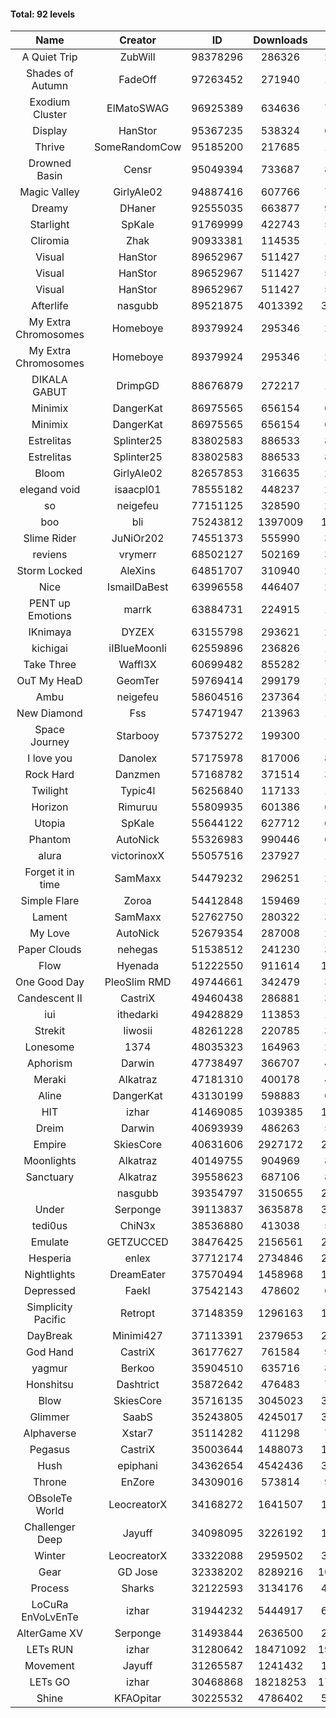 #### Total: 92 levels

| Name | Creator | ID | Downloads | Likes |
|:---:|:---:|:---:|:---:|:---:|
| A Quiet Trip | ZubWill | 98378296 | 286326 | 26567
| Shades of Autumn | FadeOff | 97263452 | 271940 | 16445
| Exodium Cluster | ElMatoSWAG | 96925389 | 634636 | 73867
| Display | HanStor | 95367235 | 538324 | 63191
| Thrive | SomeRandomCow | 95185200 | 217685 | 14887
| Drowned Basin | Censr | 95049394 | 733687 | 80734
| Magic Valley | GirlyAle02 | 94887416 | 607766 | 79933
| Dreamy | DHaner | 92555035 | 663877 | 91095
| Starlight | SpKale | 91769999 | 422743 | 53795
| Cliromia | Zhak | 90933381 | 114535 | 10548
| Visual | HanStor | 89652967 | 511427 | 55583
| Visual | HanStor | 89652967 | 511427 | 55583
| Visual | HanStor | 89652967 | 511427 | 55583
| Afterlife | nasgubb | 89521875 | 4013392 | 327077
| My Extra Chromosomes | Homeboye | 89379924 | 295346 | 21675
| My Extra Chromosomes | Homeboye | 89379924 | 295346 | 21675
| DIKALA GABUT | DrimpGD | 88676879 | 272217 | 17530
| Minimix | DangerKat | 86975565 | 656154 | 61269
| Minimix | DangerKat | 86975565 | 656154 | 61269
| Estrelitas | Splinter25 | 83802583 | 886533 | 83423
| Estrelitas | Splinter25 | 83802583 | 886533 | 83423
| Bloom | GirlyAle02 | 82657853 | 316635 | 28897
| elegand void | isaacpl01 | 78555182 | 448237 | 28212
| so | neigefeu | 77151125 | 328590 | 28455
| boo | bli | 75243812 | 1397009 | 115090
| Slime Rider | JuNiOr202 | 74551373 | 555990 | 31342
| reviens | vrymerr | 68502127 | 502169 | 30640
| Storm Locked | AleXins | 64851707 | 310940 | 24033
| Nice | IsmailDaBest | 63996558 | 446407 | 25595
| PENT up Emotions | marrk | 63884731 | 224915 | 14836
| IKnimaya | DYZEX | 63155798 | 293621 | 20308
| kichigai | iIBlueMoonIi | 62559896 | 236826 | 10445
| Take Three | Waffl3X | 60699482 | 855282 | 74079
| OuT My HeaD | GeomTer | 59769414 | 299179 | 20655
| Ambu | neigefeu | 58604516 | 237364 | 21746
| New Diamond | Fss | 57471947 | 213963 | 16180
| Space Journey | Starbooy | 57375272 | 199300 | 14897
| I love you | Danolex | 57175978 | 817006 | 89999
| Rock Hard | Danzmen | 57168782 | 371514 | 31354
| Twilight | Typic4l | 56256840 | 117133 | 10038
| Horizon | Rimuruu | 55809935 | 601386 | 66493
| Utopia | SpKale | 55644122 | 627712 | 63750
| Phantom | AutoNick | 55326983 | 990446 | 66987
| alura | victorinoxX | 55057516 | 237927 | 19075
| Forget it in time | SamMaxx | 54479232 | 296251 | 24959
| Simple Flare | Zoroa | 54412848 | 159469 | 22173
| Lament | SamMaxx | 52762750 | 280322 | 33412
| My Love | AutoNick | 52679354 | 287008 | 29375
| Paper Clouds | nehegas | 51538512 | 241230 | 30583
| Flow | Hyenada | 51222550 | 911614 | 101323
| One Good Day | PleoSlim RMD | 49744661 | 342479 | 37880
| Candescent II | CastriX | 49460438 | 286881 | 37608
| iui | ithedarki | 49428829 | 113853 | 17228
| Strekit | Iiwosii | 48261228 | 220785 | 31176
| Lonesome | 1374 | 48035323 | 164963 | 21959
| Aphorism | Darwin | 47738497 | 366707 | 47600
| Meraki | Alkatraz | 47181310 | 400178 | 47060
| Aline | DangerKat | 43130199 | 598883 | 64878
| HIT | izhar | 41469085 | 1039385 | 107771
| Dreim | Darwin | 40693939 | 486263 | 58970
| Empire | SkiesCore | 40631606 | 2927172 | 279482
| Moonlights | Alkatraz | 40149755 | 904969 | 81163
| Sanctuary | Alkatraz | 39558623 | 687106 | 88625
|   | nasgubb | 39354797 | 3150655 | 247170
| Under | Serponge | 39113837 | 3635878 | 375796
| tedi0us | ChiN3x | 38536880 | 413038 | 53181
| Emulate | GETZUCCED | 38476425 | 2156561 | 211751
| Hesperia | enlex | 37712174 | 2734846 | 200073
| Nightlights | DreamEater | 37570494 | 1458968 | 140291
| Depressed | FaekI | 37542143 | 478602 | 66384
| Simplicity Pacific | Retropt | 37148359 | 1296163 | 136611
| DayBreak | Minimi427 | 37113391 | 2379653 | 249981
| God Hand | CastriX | 36177627 | 761584 | 99674
| yagmur | Berkoo | 35904510 | 635716 | 82798
| Honshitsu | Dashtrict | 35872642 | 476483 | 78689
| Blow | SkiesCore | 35716135 | 3045023 | 305445
| Glimmer | SaabS | 35243805 | 4245017 | 352383
| Alphaverse | Xstar7 | 35114282 | 411298 | 70586
| Pegasus | CastriX | 35003644 | 1488073 | 188225
| Hush | epiphani | 34362654 | 4542436 | 388061
| Throne | EnZore | 34309016 | 573814 | 92747
| OBsoleTe World | LeocreatorX | 34168272 | 1641507 | 170061
| Challenger Deep | Jayuff | 34098095 | 3226192 | 194241
| Winter | LeocreatorX | 33322088 | 2959502 | 306092
| Gear | GD Jose | 32338202 | 8289216 | 1077981
| Process | Sharks | 32122593 | 3134176 | 409538
| LoCuRa EnVoLvEnTe | izhar | 31944232 | 5444917 | 600342
| AlterGame XV | Serponge | 31493844 | 2636500 | 237493
| LETs  RUN | izhar | 31280642 | 18471092 | 1975695
| Movement | Jayuff | 31265587 | 1241432 | 145030
| LETs GO | izhar | 30468868 | 18218253 | 1726889
| Shine | KFAOpitar | 30225532 | 4786402 | 560797
